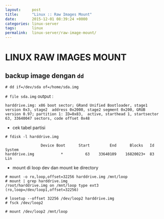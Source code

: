 ```yaml
---
layout: 	post
title:  	"Linux :: Raw Images Mount"
date:   	2015-12-01 08:39:24 +0000
categories: linux-server
tags:		linux
permalink:	linux-server/raw-image-mount/
---
```


# LINUX RAW IMAGES MOUNT #

## backup image dengan `dd`

`# dd if=/dev/sda of=/home/sda.img`

`# file sda.img`
output :

`
harddrive.img: x86 boot sector; GRand Unified Bootloader, stage1 version 0x3, stage2 
address 0x2000, stage2 segment 0x200, GRUB version 0.97; partition 1: ID=0x83, 
active, starthead 1, startsector 63, 33640047 sectors, code offset 0x48
`

- cek tabel partisi

`# fdisk -l harddrive.img`
```
				Device Boot      Start         End      Blocks   Id  System
harddrive.img            *          63    33640109    16820023+  83  Lin
```

- mount di loop dev dan mount ke directory

```
# mount -o ro,loop,offset=32256 harddrive.img /mnt/loop
# mount | grep harddrive.img
/root/harddrive.img on /mnt/loop type ext3 (ro,loop=/dev/loop1,offset=32256)
```

```
# losetup --offset 32256 /dev/loop2 harddrive.img
# fsck /dev/loop2
```

```
# mount /dev/loop2 /mnt/loop
```